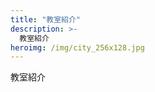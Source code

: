 ```yaml
---
title: "教室紹介"
description: >-
  教室紹介
heroimg: /img/city_256x128.jpg
---
```


<!--

教室の紹介文章を記述してください

写真なども貼り付けると良いでしょう。

-->

教室紹介
